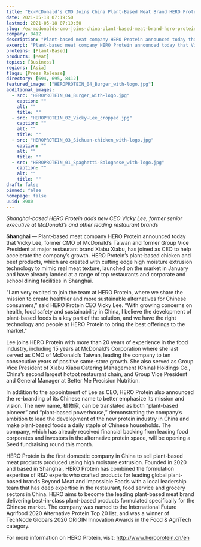 ```yaml
---
title: "Ex-McDonald’s CMO Joins China Plant-Based Meat Brand HERO Protein"
date: 2021-05-18 07:19:50
lastmod: 2021-05-18 07:19:50
slug: /ex-mcdonalds-cmo-joins-china-plant-based-meat-brand-hero-protein
company: 8412
description: "Plant-based meat company HERO Protein announced today that Vicky Lee, former CMO of McDonald’s Taiwan and former Group Vice President at major restaurant brand Xiabu Xiabu, has joined as CEO to help accelerate the company’s growth."
excerpt: "Plant-based meat company HERO Protein announced today that Vicky Lee, former CMO of McDonald’s Taiwan and former Group Vice President at major restaurant brand Xiabu Xiabu, has joined as CEO to help accelerate the company’s growth."
proteins: [Plant-Based]
products: [Meat]
topics: [Business]
regions: [Asia]
flags: [Press Release]
directory: [694, 695, 8412]
featured_image: ["HEROPROTEIN_04_Burger_with-logo.jpg"]
additional_images:
  - src: "HEROPROTEIN_04_Burger_with-logo.jpg"
    caption: ""
    alt: ""
    title: ""
  - src: "HEROPROTEIN_02_Vicky-Lee_cropped.jpg"
    caption: ""
    alt: ""
    title: ""
  - src: "HEROPROTEIN_03_Sichuan-chicken_with-logo.jpg"
    caption: ""
    alt: ""
    title: ""
  - src: "HEROPROTEIN_01_Spaghetti-Bolognese_with-logo.jpg"
    caption: ""
    alt: ""
    title: ""
draft: false
pinned: false
homepage: false
uuid: 8980
---
```

<p><em>Shanghai-based HERO Protein adds new CEO Vicky Lee, former senior executive at McDonald’s and other leading restaurant brands</em></p>
<p><strong>Shanghai</strong> — Plant-based meat company HERO Protein announced today that Vicky Lee, former CMO of McDonald’s Taiwan and former Group Vice President at major restaurant brand Xiabu Xiabu, has joined as CEO to help accelerate the company’s growth. HERO Protein’s plant-based chicken and beef products, which are created with cutting edge high moisture extrusion technology to mimic real meat texture, launched on the market in January and have already landed at a range of top restaurants and corporate and school dining facilities in Shanghai.</p>
<p>"I am very excited to join the team at HERO Protein, where we share the mission to create healthier and more sustainable alternatives for Chinese consumers,” said HERO Protein CEO Vicky Lee. “With growing concerns on health, food safety and sustainability in China, I believe the development of plant-based foods is a key part of the solution, and we have the right technology and people at HERO Protein to bring the best offerings to the market."</p>
<p>Lee joins HERO Protein with more than 20 years of experience in the food industry, including 15 years at McDonald’s Corporation where she last served as CMO of McDonald’s Taiwan, leading the company to ten consecutive years of positive same-store growth. She also served as Group Vice President of Xiabu Xiabu Catering Management (China) Holdings Co., China’s second largest hotpot restaurant chain, and Group Vice President and General Manager at Better Me Precision Nutrition.</p>
<p>In addition to the appointment of Lee as CEO, HERO Protein also announced the re-branding of its Chinese name to better emphasize its mission and vision. The new name, 植物家, can be translated as both “plant-based pioneer” and “plant-based powerhouse,” demonstrating the company’s ambition to lead the development of the new protein industry in China and make plant-based foods a daily staple of Chinese households. The company, which has already received financial backing from leading food corporates and investors in the alternative protein space, will be opening a Seed fundraising round this month.</p>
<p>HERO Protein is the first domestic company in China to sell plant-based meat products produced using high moisture extrusion. Founded in 2020 and based in Shanghai, HERO Protein has combined the formulation expertise of R&D experts who crafted products for leading global plant-based brands Beyond Meat and Impossible Foods with a local leadership team that has deep expertise in the restaurant, food service and grocery sectors in China. HERO aims to become the leading plant-based meat brand delivering best-in-class plant-based products formulated specifically for the Chinese market. The company was named to the International Future Agrifood 2020 Alternative Protein Top 20 list, and was a winner of TechNode Global’s 2020 ORIGIN Innovation Awards in the Food & AgriTech category.</p>
<p>For more information on HERO Protein, visit: <a href="http://www.heroprotein.cn/en">http://www.heroprotein.cn/en</a></p>
